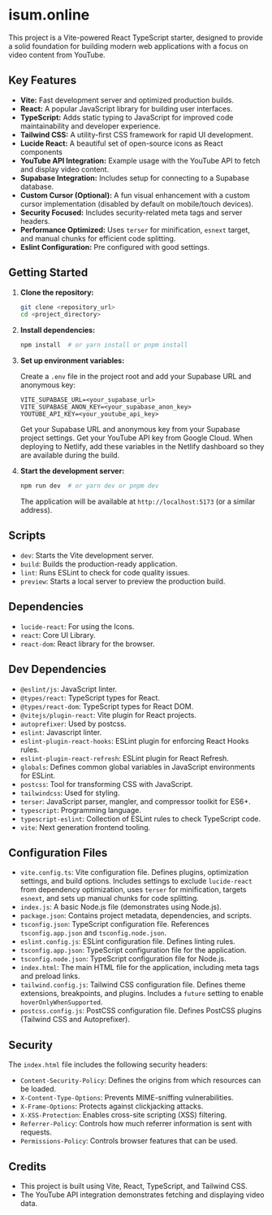 # isum.online

This project is a Vite-powered React TypeScript starter, designed to provide a solid foundation for building modern web applications with a focus on video content from YouTube.

## Key Features

*   **Vite:**  Fast development server and optimized production builds.
*   **React:**  A popular JavaScript library for building user interfaces.
*   **TypeScript:**  Adds static typing to JavaScript for improved code maintainability and developer experience.
*   **Tailwind CSS:**  A utility-first CSS framework for rapid UI development.
*   **Lucide React:** A beautiful set of open-source icons as React components
*   **YouTube API Integration:** Example usage with the YouTube API to fetch and display video content.
*   **Supabase Integration:** Includes setup for connecting to a Supabase database.
*   **Custom Cursor (Optional):**  A fun visual enhancement with a custom cursor implementation (disabled by default on mobile/touch devices).
*   **Security Focused:**  Includes security-related meta tags and server headers.
*   **Performance Optimized:**  Uses `terser` for minification, `esnext` target, and manual chunks for efficient code splitting.
*   **Eslint Configuration:** Pre configured with good settings.

## Getting Started

1.  **Clone the repository:**

    ```bash
    git clone <repository_url>
    cd <project_directory>
    ```

2.  **Install dependencies:**

    ```bash
    npm install  # or yarn install or pnpm install
    ```

3.  **Set up environment variables:**

    Create a `.env` file in the project root and add your Supabase URL and anonymous key:

    ```
    VITE_SUPABASE_URL=<your_supabase_url>
    VITE_SUPABASE_ANON_KEY=<your_supabase_anon_key>
    YOUTUBE_API_KEY=<your_youtube_api_key>
    ```

    Get your Supabase URL and anonymous key from your Supabase project settings. Get your YouTube API key from Google Cloud. When deploying to Netlify, add these variables in the Netlify dashboard so they are available during the build.

4.  **Start the development server:**

    ```bash
    npm run dev  # or yarn dev or pnpm dev
    ```

    The application will be available at `http://localhost:5173` (or a similar address).

## Scripts

*   `dev`: Starts the Vite development server.
*   `build`: Builds the production-ready application.
*   `lint`: Runs ESLint to check for code quality issues.
*   `preview`: Starts a local server to preview the production build.

## Dependencies

*   `lucide-react`:  For using the Icons.
*   `react`:  Core UI Library.
*   `react-dom`: React library for the browser.

## Dev Dependencies

*   `@eslint/js`: JavaScript linter.
*   `@types/react`: TypeScript types for React.
*   `@types/react-dom`: TypeScript types for React DOM.
*   `@vitejs/plugin-react`: Vite plugin for React projects.
*   `autoprefixer`: Used by postcss.
*   `eslint`: Javascript linter.
*   `eslint-plugin-react-hooks`: ESLint plugin for enforcing React Hooks rules.
*   `eslint-plugin-react-refresh`: ESLint plugin for React Refresh.
*   `globals`:  Defines common global variables in JavaScript environments for ESLint.
*   `postcss`:  Tool for transforming CSS with JavaScript.
*   `tailwindcss`: Used for styling.
*   `terser`: JavaScript parser, mangler, and compressor toolkit for ES6+.
*   `typescript`: Programming language.
*   `typescript-eslint`: Collection of ESLint rules to check TypeScript code.
*   `vite`: Next generation frontend tooling.

## Configuration Files

*   `vite.config.ts`: Vite configuration file.  Defines plugins, optimization settings, and build options.  Includes settings to exclude `lucide-react` from dependency optimization, uses `terser` for minification, targets `esnext`, and sets up manual chunks for code splitting.
*   `index.js`: A basic Node.js file (demonstrates using Node.js).
*   `package.json`: Contains project metadata, dependencies, and scripts.
*   `tsconfig.json`: TypeScript configuration file.  References `tsconfig.app.json` and `tsconfig.node.json`.
*   `eslint.config.js`: ESLint configuration file. Defines linting rules.
*   `tsconfig.app.json`: TypeScript configuration file for the application.
*   `tsconfig.node.json`: TypeScript configuration file for Node.js.
*   `index.html`: The main HTML file for the application, including meta tags and preload links.
*   `tailwind.config.js`: Tailwind CSS configuration file.  Defines theme extensions, breakpoints, and plugins. Includes a `future` setting to enable `hoverOnlyWhenSupported`.
*   `postcss.config.js`: PostCSS configuration file.  Defines PostCSS plugins (Tailwind CSS and Autoprefixer).

## Security

The `index.html` file includes the following security headers:

*   `Content-Security-Policy`:  Defines the origins from which resources can be loaded.
*   `X-Content-Type-Options`:  Prevents MIME-sniffing vulnerabilities.
*   `X-Frame-Options`:  Protects against clickjacking attacks.
*   `X-XSS-Protection`:  Enables cross-site scripting (XSS) filtering.
*   `Referrer-Policy`:  Controls how much referrer information is sent with requests.
*   `Permissions-Policy`:  Controls browser features that can be used.

## Credits

*   This project is built using Vite, React, TypeScript, and Tailwind CSS.
*   The YouTube API integration demonstrates fetching and displaying video data.

